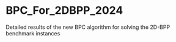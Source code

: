 # BPC_For_2DBPP_2024
Detailed results of the new BPC algorithm for solving the 2D-BPP benchmark instances
